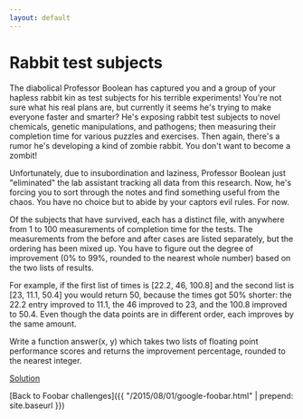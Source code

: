 ```yaml
---
layout: default
---
```

Rabbit test subjects
====================

The diabolical Professor Boolean has captured you and a group of your hapless
rabbit kin as test subjects for his terrible experiments! You're  not sure
what his real plans are, but currently it seems he's trying to make everyone
faster and smarter? He's exposing rabbit test  subjects to novel chemicals,
genetic manipulations, and pathogens; then measuring their completion time for
various puzzles and exercises. Then  again, there's a rumor he's developing a
kind of zombie rabbit. You don't want to become a zombit!

Unfortunately, due to insubordination and laziness, Professor Boolean just
"eliminated" the lab assistant tracking all data from this  research. Now,
he's forcing you to sort through the notes and find something useful from the
chaos. You have no choice but to abide by your  captors evil rules. For now.

Of the subjects that have survived, each has a distinct file, with anywhere
from 1 to 100 measurements of completion time for the tests.  The
measurements from the before and after cases are listed separately, but the
ordering has been mixed up. You have to figure out the degree of  improvement
(0% to 99%, rounded to the nearest whole number) based on the two lists of
results.

For example, if the first list of times is [22.2, 46, 100.8] and the second
list is [23, 11.1, 50.4] you would return 50, because the times got 50%
shorter: the 22.2 entry improved to 11.1, the 46 improved to 23, and the 100.8
improved to 50.4. Even though the data points are in different  order, each
improves by the same amount.

Write a function answer(x, y) which takes two lists of floating point
performance scores and returns the improvement percentage, rounded to the
nearest integer.

[Solution](rabbit_test_subjects-solution.html)


[Back to Foobar challenges]({{ "/2015/08/01/google-foobar.html" | prepend: site.baseurl }})

